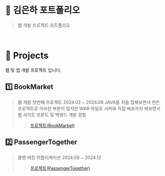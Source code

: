 # 📌 김은하 포트폴리오
> 웹 개발 프로젝트 포트폴리오
<br/>

# 📑 Projects
웹 및 앱 개발 프로젝트 입니다.

## 1️⃣ BookMarket 
> 웹 개발 첫번째 프로젝트
> 2024.03 ~ 2024.06
> JAVA를 처음 접해보면서 만든 프로젝트로 미숙한 부분이 많지만 WAR 파일로 서버에 직접 배포까지 해보면서 웹 사이트 프론트 및 백엔드 개발 경험
>> [프로젝트(BookMarket)](https://github.com/Kimagha/BookMarket)

## 2️⃣ PassengerTogether
> 콜벤 매칭 어플리케이션
> 2024.09 ~ 2024.12
>> [프로젝트(PassengerTogether)](https://github.com/Macaping/PassengerTogether)
